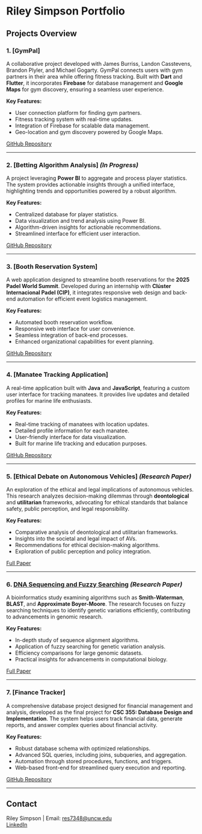# Riley Simpson Portfolio

## Projects Overview

### 1. [GymPal]
A collaborative project developed with James Burriss, Landon Casstevens, Brandon Plyler, and Michael Gogarty. GymPal connects users with gym partners in their area while offering fitness tracking. Built with **Dart** and **Flutter**, it incorporates **Firebase** for database management and **Google Maps** for gym discovery, ensuring a seamless user experience.  

**Key Features:**
- User connection platform for finding gym partners.
- Fitness tracking system with real-time updates.
- Integration of Firebase for scalable data management.
- Geo-location and gym discovery powered by Google Maps.

[GitHub Repository](https://github.com/rileysimpsom/Software-Engineering-Project)

---

### 2. [Betting Algorithm Analysis] *(In Progress)*
A project leveraging **Power BI** to aggregate and process player statistics. The system provides actionable insights through a unified interface, highlighting trends and opportunities powered by a robust algorithm.  

**Key Features:**
- Centralized database for player statistics.
- Data visualization and trend analysis using Power BI.
- Algorithm-driven insights for actionable recommendations.
- Streamlined interface for efficient user interaction.

[GitHub Repository](#)

---

### 3. [Booth Reservation System]
A web application designed to streamline booth reservations for the **2025 Padel World Summit**. Developed during an internship with **Clúster Internacional Padel (CIP)**, it integrates responsive web design and back-end automation for efficient event logistics management.  

**Key Features:**
- Automated booth reservation workflow.
- Responsive web interface for user convenience.
- Seamless integration of back-end processes.
- Enhanced organizational capabilities for event planning.

[GitHub Repository](https://github.com/rileysimpsom/panel-expo-manager)

---

### 4. [Manatee Tracking Application]
A real-time application built with **Java** and **JavaScript**, featuring a custom user interface for tracking manatees. It provides live updates and detailed profiles for marine life enthusiasts.  

**Key Features:**
- Real-time tracking of manatees with location updates.
- Detailed profile information for each manatee.
- User-friendly interface for data visualization.
- Built for marine life tracking and education purposes.

[GitHub Repository](#)

---

### 5. [Ethical Debate on Autonomous Vehicles] *(Research Paper)*
An exploration of the ethical and legal implications of autonomous vehicles. This research analyzes decision-making dilemmas through **deontological** and **utilitarian** frameworks, advocating for ethical standards that balance safety, public perception, and legal responsibility.  

**Key Features:**
- Comparative analysis of deontological and utilitarian frameworks.
- Insights into the societal and legal impact of AVs.
- Recommendations for ethical decision-making algorithms.
- Exploration of public perception and policy integration.

[Full Paper](https://github.com/rileysimpsom/Ethics-in-CSC-Final-Paper)

---

### 6. [DNA Sequencing and Fuzzy Searching](#) *(Research Paper)*
A bioinformatics study examining algorithms such as **Smith-Waterman**, **BLAST**, and **Approximate Boyer-Moore**. The research focuses on fuzzy searching techniques to identify genetic variations efficiently, contributing to advancements in genomic research.  

**Key Features:**
- In-depth study of sequence alignment algorithms.
- Application of fuzzy searching for genetic variation analysis.
- Efficiency comparisons for large genomic datasets.
- Practical insights for advancements in computational biology.

[Full Paper](https://github.com/rileysimpsom/DaAoA-Final-Paper)

---

### 7. [Finance Tracker]
A comprehensive database project designed for financial management and analysis, developed as the final project for **CSC 355: Database Design and Implementation**. The system helps users track financial data, generate reports, and answer complex queries about financial activity.  

**Key Features:**
- Robust database schema with optimized relationships.
- Advanced SQL queries, including joins, subqueries, and aggregation.
- Automation through stored procedures, functions, and triggers.
- Web-based front-end for streamlined query execution and reporting.

[GitHub Repository](https://github.com/rileysimpsom/FinanceTrackerProject)

---

## Contact
Riley Simpson | Email: [res7348@uncw.edu](mailto:res7348@uncw.edu)  
[LinkedIn](https://www.linkedin.com/in/riley-simpson-766ab8224/)
